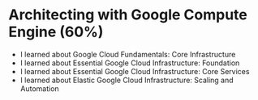 # Architecting with Google Compute Engine (60%)

* I learned about Google Cloud Fundamentals: Core Infrastructure
* I learned about Essential Google Cloud Infrastructure: Foundation
* I learned about Essential Google Cloud Infrastructure: Core Services
* I learned about Elastic Google Cloud Infrastructure: Scaling and Automation
